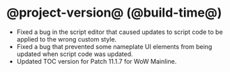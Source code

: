 # @project-version@ (@build-time@)

* Fixed a bug in the script editor that caused updates to script code to be applied to the wrong custom style.
* Fixed a bug that prevented some nameplate UI elements from being updated when script code was updated.
* Updated TOC version for Patch 11.1.7 for WoW Mainline.